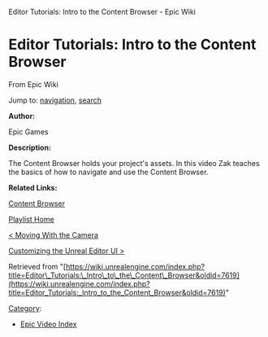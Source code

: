 Editor Tutorials: Intro to the Content Browser - Epic Wiki             

Editor Tutorials: Intro to the Content Browser
==============================================

From Epic Wiki

Jump to: [navigation](#mw-navigation), [search](#p-search)

  

**Author:**

Epic Games

**Description:**

The Content Browser holds your project's assets. In this video Zak teaches the basics of how to navigate and use the Content Browser.

**Related Links:**

[Content Browser](https://docs.unrealengine.com/latest/INT/Engine/Content/Browser/index.html)

[Playlist Home](/Category:Epic_Video_Playlists "Category:Epic Video Playlists")

[< Moving With the Camera](/Editor_Tutorials:_Moving_With_the_Camera "Editor Tutorials: Moving With the Camera")

[Customizing the Unreal Editor UI >](/Editor_Tutorials:_Customizing_the_Unreal_Editor_UI "Editor Tutorials: Customizing the Unreal Editor UI")

Retrieved from "[https://wiki.unrealengine.com/index.php?title=Editor\_Tutorials:\_Intro\_to\_the\_Content\_Browser&oldid=7619](https://wiki.unrealengine.com/index.php?title=Editor_Tutorials:_Intro_to_the_Content_Browser&oldid=7619)"

[Category](/Special:Categories "Special:Categories"):

*   [Epic Video Index](/index.php?title=Category:Epic_Video_Index&action=edit&redlink=1 "Category:Epic Video Index (page does not exist)")